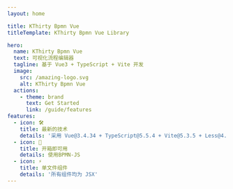 ```yaml
---
layout: home

title: KThirty Bpmn Vue
titleTemplate: KThirty Bpmn Vue Library

hero:
  name: KThirty Bpmn Vue
  text: 可视化流程编辑器
  tagline: 基于 Vue3 + TypeScript + Vite 开发
  image:
    src: /amazing-logo.svg
    alt: KThirty Bpmn Vue
  actions:
    - theme: brand
      text: Get Started
      link: /guide/features
features:
  - icon: 🛠️
    title: 最新的技术
    details: '采用 Vue@3.4.34 + TypeScript@5.5.4 + Vite@5.3.5 + Less@4.2.0'
  - icon: 🚀
    title: 开箱即可用
    details: 使用BPMN-JS
  - icon: ⚡️
    title: 单文件组件
    details: '所有组件均为 JSX'
---
```


<Watermark fullscreen content="KThirty Bpmn Vue" />

<script setup lang="ts">
import { onMounted } from 'vue'
import { fetchVersion } from './.vitepress/utils/fetchVersion'
import pkg from '../package.json'

const dependencies = pkg.dependencies
const devDependencies = pkg.devDependencies
function getVersion (target: string): string {
  for (let name of Object.keys(dependencies)) {
    if (name === target) {
      return dependencies[name].replace('^', '')
    }
  }
  for (let name of Object.keys(devDependencies)) {
    if (name === target) {
      return devDependencies[name].replace('^', '')
    }
  }
  return ''
}
function fetchDesc () {
  const featureDetails: any = document.querySelector('div.VPFeatures.VPHomeFeatures > div.container > div.items :first-child > div.VPLink.no-icon.VPFeature .box > p.details')
  const developDesc = `采用 Vue@${getVersion('vue')} + TypeScript@${getVersion('typescript')} + Vite@${getVersion('vite')} + Less@${getVersion('less')}`
  featureDetails.textContent = developDesc
}
onMounted(() => {
  fetchVersion()
  fetchDesc()
})
</script>
